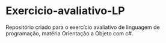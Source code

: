 # Exercicio-avaliativo-LP
Repositório criado para o exercício avaliativo de linguagem de programação, matéria Orientação a Objeto com c#.
